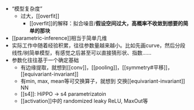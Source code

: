 - “模型复杂度”
  - 过大，[[overfit]]
    - [[overfit]]的解释：拟合噪音/**假设空间过大，高概率不收敛到想要的简单的那块**
- [[parametric-inference]]相当于简单几维
- 实际工作中随着经验积累，往往参数量越来越小。比如先画curve，然后分段线性/树简单模型，有感觉之后甚至可以直接猜形状、指数……
- 参数化往往基于一个确定基础
  - 有边缘提取，就想到[[conv]]，[[pooling]]，[[symmetry#平移]]，[[equivariant-invariant]]
  - 有min, max, mean等可交换算子，就想到 交换[[equivariant-invariant]] NN
  - [[s4]]: HiPPO -> s4 parametrizatoin
  - [[activation]]中的 randomized leaky ReLU, MaxOut等